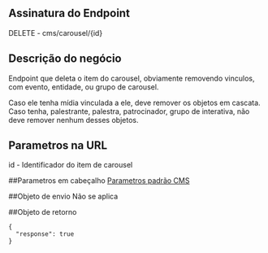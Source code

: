 ## Assinatura do Endpoint

DELETE - cms/carousel/{id}

## Descrição do negócio
Endpoint que deleta o item do carousel, obviamente removendo vinculos, com evento, entidade, ou grupo de carousel.

Caso ele tenha mídia vinculada a ele, deve remover os objetos em cascata.
Caso tenha, palestrante, palestra, patrocinador, grupo de interativa, não deve remover nenhum desses objetos.

## Parametros na URL
id - Identificador do item de carousel

##Parametros em cabeçalho
[Parametros padrão CMS](/API-\(Endpoints\)/Parametros-padrão-CMS)

##Objeto de envio
Não se aplica

##Objeto de retorno

```
{
  "response": true
}
```